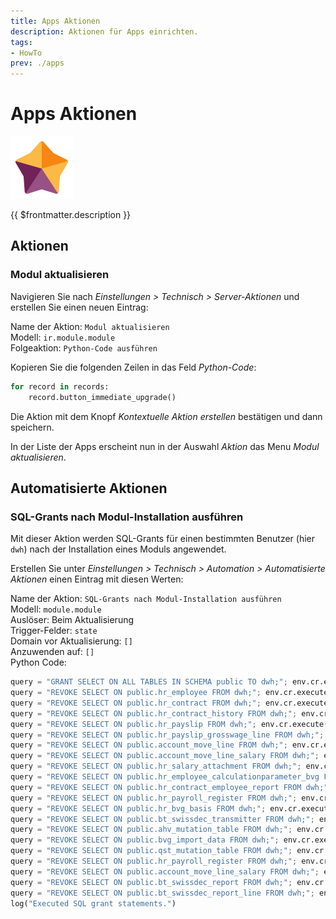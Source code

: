 ```yaml
---
title: Apps Aktionen
description: Aktionen für Apps einrichten.
tags:
- HowTo
prev: ./apps
---
```

# Apps Aktionen
![icons_odoo_hr_appraisal](attachments/icons_odoo_hr_appraisal.png)

{{ $frontmatter.description }}

## Aktionen

### Modul aktualisieren

Navigieren Sie nach *Einstellungen > Technisch > Server-Aktionen* und erstellen Sie einen neuen Eintrag:

Name der Aktion: `Modul aktualisieren`\
Modell: `ir.module.module`\
Folgeaktion: `Python-Code ausführen`

Kopieren Sie die folgenden Zeilen in das Feld *Python-Code*:

```python
for record in records:
	record.button_immediate_upgrade()
```

Die Aktion mit dem Knopf *Kontextuelle Aktion erstellen* bestätigen und dann speichern.

In der Liste der Apps erscheint nun in der Auswahl *Aktion* das Menu *Modul aktualisieren*.

## Automatisierte Aktionen

### SQL-Grants nach Modul-Installation ausführen

Mit dieser Aktion werden SQL-Grants für einen bestimmten Benutzer (hier `dwh`) nach der Installation eines Moduls angewendet.

Erstellen Sie unter *Einstellungen > Technisch > Automation > Automatisierte Aktionen* einen Eintrag mit diesen Werten:

Name der Aktion: `SQL-Grants nach Modul-Installation ausführen`\
Modell: `module.module`\
Auslöser: Beim Aktualisierung\
Trigger-Felder: `state`\
Domain vor Aktualisierung: `[]`\
Anzuwenden auf: `[]`\
Python Code:

```python
query = "GRANT SELECT ON ALL TABLES IN SCHEMA public TO dwh;"; env.cr.execute(query)
query = "REVOKE SELECT ON public.hr_employee FROM dwh;"; env.cr.execute(query)
query = "REVOKE SELECT ON public.hr_contract FROM dwh;"; env.cr.execute(query)
query = "REVOKE SELECT ON public.hr_contract_history FROM dwh;"; env.cr.execute(query)
query = "REVOKE SELECT ON public.hr_payslip FROM dwh;"; env.cr.execute(query)
query = "REVOKE SELECT ON public.hr_payslip_grosswage_line FROM dwh;"; env.cr.execute(query)
query = "REVOKE SELECT ON public.account_move_line FROM dwh;"; env.cr.execute(query)
query = "REVOKE SELECT ON public.account_move_line_salary FROM dwh;"; env.cr.execute(query)
query = "REVOKE SELECT ON public.hr_salary_attachment FROM dwh;"; env.cr.execute(query)
query = "REVOKE SELECT ON public.hr_employee_calculationparameter_bvg FROM dwh;"; env.cr.execute(query)
query = "REVOKE SELECT ON public.hr_contract_employee_report FROM dwh;"; env.cr.execute(query)
query = "REVOKE SELECT ON public.hr_payroll_register FROM dwh;"; env.cr.execute(query)
query = "REVOKE SELECT ON public.hr_bvg_basis FROM dwh;"; env.cr.execute(query)
query = "REVOKE SELECT ON public.bt_swissdec_transmitter FROM dwh;"; env.cr.execute(query)
query = "REVOKE SELECT ON public.ahv_mutation_table FROM dwh;"; env.cr.execute(query)
query = "REVOKE SELECT ON public.bvg_import_data FROM dwh;"; env.cr.execute(query)
query = "REVOKE SELECT ON public.qst_mutation_table FROM dwh;"; env.cr.execute(query)
query = "REVOKE SELECT ON public.hr_payroll_register FROM dwh;"; env.cr.execute(query)
query = "REVOKE SELECT ON public.account_move_line_salary FROM dwh;"; env.cr.execute(query)
query = "REVOKE SELECT ON public.bt_swissdec_report FROM dwh;"; env.cr.execute(query)
query = "REVOKE SELECT ON public.bt_swissdec_report_line FROM dwh;"; env.cr.execute(query)
log("Executed SQL grant statements.")
```